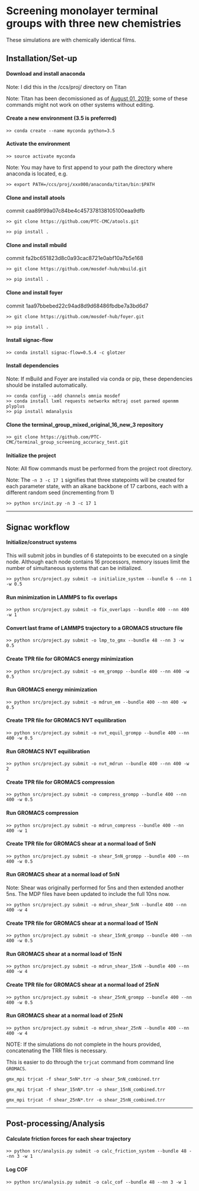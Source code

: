 # Screening monolayer terminal groups with three new chemistries

These simulations are with chemically identical films.

## Installation/Set-up

#### Download and install anaconda
Note: I did this in the /ccs/proj/ directory on Titan

Note: Titan has been decomissioned as of [August 01, 2019](https://www.olcf.ornl.gov/2019-olcf-system-changes/#titan-eos-decommission); some of these commands might not work on other systems without editing.
#### Create a new environment (3.5 is preferred)
`>> conda create --name myconda python=3.5`

#### Activate the environment
`>> source activate myconda`

Note: You may have to first append to your path the directory where anaconda
is located, e.g.

`>> export PATH=/ccs/proj/xxx000/anaconda/titan/bin:$PATH`

#### Clone and install atools
commit caa89f99a07c84be4c457378138105100eaa9dfb

`>> git clone https://github.com/PTC-CMC/atools.git`

`>> pip install .`

#### Clone and install mbuild
commit fa2bc651823d8c0a93cac8721e0abf10a7b5e168

`>> git clone https://github.com/mosdef-hub/mbuild.git`

`>> pip install .`

#### Clone and install foyer
commit 1aa97bbebed22c94ad8d9d68486fbdbe7a3bd6d7

`>> git clone https://github.com/mosdef-hub/foyer.git`

`>> pip install .`

#### Install signac-flow
`>> conda install signac-flow=0.5.4 -c glotzer`

#### Install dependencies
Note: If mBuild and Foyer are installed via conda or pip, these dependencies
should be installed automatically.
```
>> conda config --add channels omnia mosdef
>> conda install lxml requests networkx mdtraj oset parmed openmm plyplus
>> pip install mdanalysis
```

#### Clone the terminal_group_mixed_original_16_new_3 repository
`>> git clone https://github.com/PTC-CMC/terminal_group_screening_accuracy_test.git`

#### Initialize the project
Note: All flow commands must be performed from the project root directory.

Note: The `-n 3 -c 17 1` signifies that three statepoints will be created for each
parameter state, with an alkane backbone of 17 carbons, each with a different random seed (incrementing from 1)

`>> python src/init.py -n 3 -c 17 1`

----------
## Signac workflow

#### Initialize/construct systems
This will submit jobs in bundles of 6 statepoints to be executed on
a single node. Although each node contains 16 processors, memory issues
limit the number of simultaneous systems that can be initialized.

`>> python src/project.py submit -o initialize_system --bundle 6 --nn 1 -w 0.5`

#### Run minimization in LAMMPS to fix overlaps
`>> python src/project.py submit -o fix_overlaps --bundle 400 --nn 400 -w 1`

#### Convert last frame of LAMMPS trajectory to a GROMACS structure file
`>> python src/project.py submit -o lmp_to_gmx --bundle 48 --nn 3 -w 0.5`

#### Create TPR file for GROMACS energy minimization
`>> python src/project.py submit -o em_grompp --bundle 400 --nn 400 -w 0.5`

#### Run GROMACS energy minimization
`>> python src/project.py submit -o mdrun_em --bundle 400 --nn 400 -w 0.5`

#### Create TPR file for GROMACS NVT equilibration
`>> python src/project.py submit -o nvt_equil_grompp --bundle 400 --nn 400 -w 0.5`

#### Run GROMACS NVT equilibration
`>> python src/project.py submit -o nvt_mdrun --bundle 400 --nn 400 -w 2`

#### Create TPR file for GROMACS compression
`>> python src/project.py submit -o compress_grompp --bundle 400 --nn 400 -w 0.5`

#### Run GROMACS compression
`>> python src/project.py submit -o mdrun_compress --bundle 400 --nn 400 -w 1`

#### Create TPR file for GROMACS shear at a normal load of 5nN
`>> python src/project.py submit -o shear_5nN_grompp --bundle 400 --nn 400 -w 0.5`

#### Run GROMACS shear at a normal load of 5nN

Note: Shear was originally performed for 5ns and then extended another 5ns. The MDP files have been updated to include the full 10ns now.

`>> python src/project.py submit -o mdrun_shear_5nN --bundle 400 --nn 400 -w 4`

#### Create TPR file for GROMACS shear at a normal load of 15nN
`>> python src/project.py submit -o shear_15nN_grompp --bundle 400 --nn 400 -w 0.5`

#### Run GROMACS shear at a normal load of 15nN
`>> python src/project.py submit -o mdrun_shear_15nN --bundle 400 --nn 400 -w 4`

#### Create TPR file for GROMACS shear at a normal load of 25nN
`>> python src/project.py submit -o shear_25nN_grompp --bundle 400 --nn 400 -w 0.5`

#### Run GROMACS shear at a normal load of 25nN
`>> python src/project.py submit -o mdrun_shear_25nN --bundle 400 --nn 400 -w 4`

NOTE: If the simulations do not complete in the hours provided, concatenating the TRR files is necessary.

This is easier to do through the `trjcat` command from command line `GROMACS`.

`gmx_mpi trjcat -f shear_5nN*.trr -o shear_5nN_combined.trr`

`gmx_mpi trjcat -f shear_15nN*.trr -o shear_15nN_combined.trr`

`gmx_mpi trjcat -f shear_25nN*.trr -o shear_25nN_combined.trr`

----------
## Post-processing/Analysis

#### Calculate friction forces for each shear trajectory
`>> python src/analysis.py submit -o calc_friction_system --bundle 48 --nn 3 -w 1`

#### Log COF
`>> python src/analysis.py submit -o calc_cof --bundle 48 --nn 3 -w 1`
